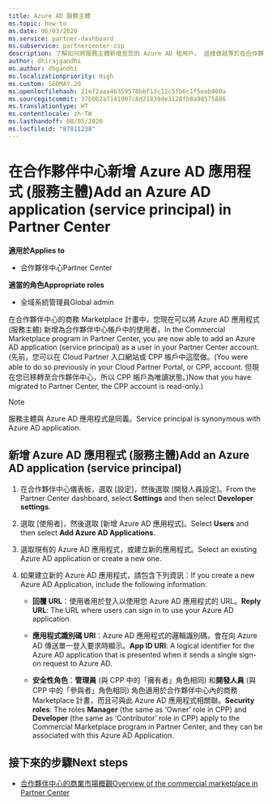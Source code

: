 ```yaml
---
title: Azure AD 服務主體
ms.topic: how-to
ms.date: 06/03/2020
ms.service: partner-dashboard
ms.subservice: partnercenter-csp
description: 了解如何將服務主體新增至您的 Azure AD 租用戶。 這樣做就等於在合作夥伴中心新增 Azure AD 應用程式 (服務主體)。
author: dhirajgandhi
ms.author: dhgandhi
ms.localizationpriority: High
ms.custom: SEOMAY.20
ms.openlocfilehash: 21ef2aaa46359570bbf13c12c5fb6c1f5eab080a
ms.sourcegitcommit: 37b0b2a7141907c8d21839de3128fb8a98575886
ms.translationtype: HT
ms.contentlocale: zh-TW
ms.lasthandoff: 08/05/2020
ms.locfileid: "87811238"
---
```

# <a name="add-an-azure-ad-application-service-principal-in-partner-center"></a><span data-ttu-id="f3aca-104">在合作夥伴中心新增 Azure AD 應用程式 (服務主體)</span><span class="sxs-lookup"><span data-stu-id="f3aca-104">Add an Azure AD application (service principal) in Partner Center</span></span>

<span data-ttu-id="f3aca-105">**適用於**</span><span class="sxs-lookup"><span data-stu-id="f3aca-105">**Applies to**</span></span>

- <span data-ttu-id="f3aca-106">合作夥伴中心</span><span class="sxs-lookup"><span data-stu-id="f3aca-106">Partner Center</span></span>

<span data-ttu-id="f3aca-107">**適當的角色**</span><span class="sxs-lookup"><span data-stu-id="f3aca-107">**Appropriate roles**</span></span>

- <span data-ttu-id="f3aca-108">全域系統管理員</span><span class="sxs-lookup"><span data-stu-id="f3aca-108">Global admin</span></span>

<span data-ttu-id="f3aca-109">在合作夥伴中心的商務 Marketplace 計畫中，您現在可以將 Azure AD 應用程式 (服務主體) 新增為合作夥伴中心帳戶中的使用者。</span><span class="sxs-lookup"><span data-stu-id="f3aca-109">In the Commercial Marketplace program in Partner Center, you are now able to add an Azure AD application (service principal) as a user in your Partner Center account.</span></span> <span data-ttu-id="f3aca-110">(先前，您可以在 Cloud Partner 入口網站或 CPP 帳戶中這麼做。</span><span class="sxs-lookup"><span data-stu-id="f3aca-110">(You were able to do so previously in your Cloud Partner Portal, or CPP, account.</span></span> <span data-ttu-id="f3aca-111">但現在您已移轉至合作夥伴中心，所以 CPP 帳戶為唯讀狀態。)</span><span class="sxs-lookup"><span data-stu-id="f3aca-111">Now that you have migrated to Partner Center, the CPP account is read-only.)</span></span>
 
>[!Note] 
><span data-ttu-id="f3aca-112">服務主體與 Azure AD 應用程式是同義。</span><span class="sxs-lookup"><span data-stu-id="f3aca-112">Service principal is synonymous with Azure AD application.</span></span>

## <a name="add-an-azure-ad-application-service-principal"></a><span data-ttu-id="f3aca-113">新增 Azure AD 應用程式 (服務主體)</span><span class="sxs-lookup"><span data-stu-id="f3aca-113">Add an Azure AD application (service principal)</span></span>

1. <span data-ttu-id="f3aca-114">在合作夥伴中心儀表板，選取 [設定]，然後選取 [開發人員設定]。</span><span class="sxs-lookup"><span data-stu-id="f3aca-114">From the Partner Center dashboard, select **Settings** and then select **Developer settings**.</span></span>

2. <span data-ttu-id="f3aca-115">選取 [使用者]，然後選取 [新增 Azure AD 應用程式]。</span><span class="sxs-lookup"><span data-stu-id="f3aca-115">Select **Users** and then select **Add Azure AD Applications**.</span></span>

3. <span data-ttu-id="f3aca-116">選取現有的 Azure AD 應用程式，或建立新的應用程式。</span><span class="sxs-lookup"><span data-stu-id="f3aca-116">Select an existing Azure AD application or create a new one.</span></span>

4. <span data-ttu-id="f3aca-117">如果建立新的 Azure AD 應用程式，請包含下列資訊：</span><span class="sxs-lookup"><span data-stu-id="f3aca-117">If you create a new Azure AD Application, include the following information:</span></span>  

   - <span data-ttu-id="f3aca-118">**回覆 URL**：使用者用於登入以使用您 Azure AD 應用程式的 URL。</span><span class="sxs-lookup"><span data-stu-id="f3aca-118">**Reply URL**: The URL where users can sign in to use your Azure AD application.</span></span>

   - <span data-ttu-id="f3aca-119">**應用程式識別碼 URI**：Azure AD 應用程式的邏輯識別碼，會在向 Azure AD 傳送單一登入要求時顯示。</span><span class="sxs-lookup"><span data-stu-id="f3aca-119">**App ID URI**: A logical identifier for the Azure AD application that is presented when it sends a single sign-on request to Azure AD.</span></span>

   - <span data-ttu-id="f3aca-120">**安全性角色**：**管理員** (與 CPP 中的「擁有者」角色相同) 和**開發人員** (與 CPP 中的「參與者」角色相同) 角色適用於合作夥伴中心內的商務 Marketplace 計畫，而且可與此 Azure AD 應用程式相關聯。</span><span class="sxs-lookup"><span data-stu-id="f3aca-120">**Security roles**: The roles **Manager** (the same as  ‘Owner’ role in CPP) and **Developer** (the same as ‘Contributor’ role in CPP) apply to the Commercial Marketplace program in Partner Center, and they can be associated with this Azure AD Application.</span></span>  

## <a name="next-steps"></a><span data-ttu-id="f3aca-121">接下來的步驟</span><span class="sxs-lookup"><span data-stu-id="f3aca-121">Next steps</span></span>

- [<span data-ttu-id="f3aca-122">合作夥伴中心的商業市場概觀</span><span class="sxs-lookup"><span data-stu-id="f3aca-122">Overview of the commercial marketplace in Partner Center</span></span>](csp-commercial-marketplace-overview.md)